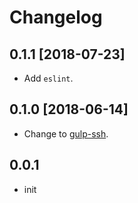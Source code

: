 # Changelog

## 0.1.1 [2018-07-23]

- Add `eslint`.

## 0.1.0 [2018-06-14]

- Change to [gulp-ssh](https://github.com/teambition/gulp-ssh).

## 0.0.1

- init

